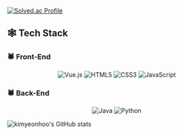 
[![Solved.ac Profile](http://mazassumnida.wtf/api/generate_badge?boj=soollaassiido)](https://solved.ac/soollaassiido)

<!-- 🕸️ 기술 스택: 스파이더맨 테마 -->

## 🕸️ Tech Stack

### 🕷️ Front-End
<div align="center">
  
  ![Vue.js](https://img.shields.io/badge/Vue.js-2B3784?style=for-the-badge&logo=vuedotjs&logoColor=white)
  ![HTML5](https://img.shields.io/badge/HTML5-DF1F2D?style=for-the-badge&logo=html5&logoColor=white)
  ![CSS3](https://img.shields.io/badge/CSS3-2B3784?style=for-the-badge&logo=css3&logoColor=white)
  ![JavaScript](https://img.shields.io/badge/JavaScript-DF1F2D?style=for-the-badge&logo=javascript&logoColor=white)

</div>

### 🕷️ Back-End
<div align="center">

  ![Java](https://img.shields.io/badge/Java-DF1F2D?style=for-the-badge&logo=java&logoColor=white)
  ![Python](https://img.shields.io/badge/Python-2B3784?style=for-the-badge&logo=python&logoColor=white)

</div>


<!-- GitHub Stats -->
![kimyeonhoo's GitHub stats](https://github-readme-stats.vercel.app/api?username=kimyeonhoo&show_icons=true&theme=dark)


<!--
[![Solved.ac Profile](http://mazassumnida.wtf/api/generate_badge?boj=soollaassiido)](https://solved.ac/soollaassiido)

![Java](https://img.shields.io/badge/Java-007396?style=flat&logo=Java&logoColor=white)
![Python](https://img.shields.io/badge/Python-3776AB?style=flat&logo=Python&logoColor=white)

<!--
**yeonhookim/yeonhookim** is a ✨ _special_ ✨ repository because its `README.md` (this file) appears on your GitHub profile.

Here are some ideas to get you started:

- 🔭 I’m currently working on ...
- 🌱 I’m currently learning ...
- 👯 I’m looking to collaborate on ...
- 🤔 I’m looking for help with ...
- 💬 Ask me about ...
- 📫 How to reach me: ...
- 😄 Pronouns: ...
- ⚡ Fun fact: ...
-->

